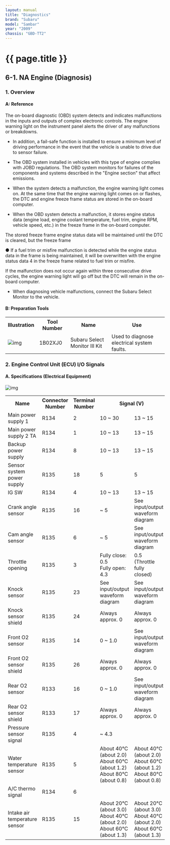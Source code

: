 ```yaml
---
layout: manual
title: "Diagnostics"
brand: "Subaru"
model: "Sambar"
year: "2009"
chassis: "GBD-TT2"
---
```


# {{ page.title }}
## 6-1. NA Engine (Diagnosis)
### 1. Overview
#### A: Reference
The on-board diagnostic (OBD) system detects and indicates malfunctions in the inputs and outputs of complex electronic controls. The engine warning light on the instrument panel alerts the driver of any malfunctions or breakdowns.
- In addition, a fail-safe function is installed to ensure a minimum level of driving performance in the event that the vehicle is unable to drive due to sensor failure.
- The OBD system installed in vehicles with this type of engine complies with JOBD regulations. The OBD system monitors for failures of the components and systems described in the "Engine section" that affect emissions.

- When the system detects a malfunction, the engine warning light comes on. At the same time that the engine warning light comes on or flashes, the DTC and engine freeze frame status are stored in the on-board computer.
- When the OBD system detects a malfunction, it stores engine status data (engine load, engine coolant temperature, fuel trim, engine RPM, vehicle speed, etc.) in the freeze frame in the on-board computer.

The stored freeze frame engine status data will be maintained until the DTC is cleared, but the freeze frame

● If a fuel trim or misfire malfunction is detected while the engine status data in the frame is being maintained, it will be overwritten with the engine status data 4 in the freeze frame related to fuel trim or misfire.

If the malfunction does not occur again within three consecutive drive cycles, the engine warning light will go off but the DTC will remain in the on-board computer.
- When diagnosing vehicle malfunctions, connect the Subaru Select Monitor to the vehicle.

#### B: Preparation Tools

<table>
  <tr>
    <th>Illustration</th>
    <th>Tool Number</th>
    <th>Name</th>
    <th>Use</th>
  </tr>
  <tr>
    <td><img src="/assets/images/6-6-1.PNG" alt="img"></td>
    <td>1B02XJ0</td>
    <td>Subaru Select Monitor III Kit</td>
    <td>Used to diagnose electrical system faults.</td>
  </tr>
</table>

### 2. Engine Control Unit (ECU) I/O Signals
#### A. Specifications (Electrical Equipment)
![img](/assets/images/6-1-2.PNG)


<table>
  <tr>
    <th>Name</th>
    <th>Connector Number</th>
    <th>Terminal Number</th>
    <th colspan="2">Signal (V)</th>
    <th>Reference</th>
  </tr>
  <tr>
    <td>Main power supply 1</td>
    <td>R134</td>
    <td>2</td>
    <td>10 ~ 30</td>
    <td>13 ~ 15</td>
    <td></td>
  </tr>
  <tr>
    <td>Main power supply 2 TA</td>
    <td>R134</td>
    <td>1</td>
    <td>10 ~ 13</td>
    <td>13 ~ 15</td>
    <td></td>
  </tr>
    <tr>
    <td>Backup power supply</td>
    <td>R134</td>
    <td>8</td>
    <td>10 ~ 13</td>
    <td>13 ~ 15</td>
    <td></td>
  </tr>
    <tr>
    <td>Sensor system power supply</td>
    <td>R135</td>
    <td>18</td>
    <td>5</td>
    <td>5</td>
    <td></td>
  </tr>
    <tr>
    <td>IG SW</td>
    <td>R134</td>
    <td>4</td>
    <td>10 ~ 13</td>
    <td>13 ~ 15</td>
    <td></td>
  </tr>
    <tr>
    <td>Crank angle sensor</td>
    <td>R135</td>
    <td>16</td>
    <td>~ 5</td>
    <td>See input/output waveform diagram</td>
    <td></td>
  </tr>
    <tr>
    <td>Cam angle sensor</td>
    <td>R135</td>
    <td>6</td>
    <td>~ 5</td>
    <td>See input/output waveform diagram</td>
    <td></td>
  </tr>
    <tr>
    <td>Throttle opening</td>
    <td>R135</td>
    <td>3</td>
    <td>Fully close: 0.5 <br>
        Fully open: 4.3</td>
    <td>0.5 <br>
        (Throttle fully closed)</td>
    <td>See also characteristic graph</td>
  </tr>
    <tr>
    <td>Knock sensor</td>
    <td>R135</td>
    <td>23</td>
    <td>See input/output waveform diagram</td>
    <td>See input/output waveform diagram</td>
    <td></td>
  </tr>
    <tr>
    <td>Knock sensor shield</td>
    <td>R135</td>
    <td>24</td>
    <td>Always approx. 0</td>
    <td>Always approx. 0</td>
    <td></td>
  </tr>
    <tr>
    <td>Front O2 sensor</td>
    <td>R135</td>
    <td>14</td>
    <td>0 ~ 1.0</td>
    <td>See input/output waveform diagram</td>
    <td></td>
  </tr>
    <tr>
    <td>Front O2 sensor shield</td>
    <td>R135</td>
    <td>26</td>
    <td>Always approx. 0</td>
    <td>Always approx. 0</td>
    <td></td>
  </tr>
    <tr>
    <td>Rear O2 sensor</td>
    <td>R133</td>
    <td>16</td>
    <td>0 ~ 1.0</td>
    <td>See input/output waveform diagram</td>
    <td></td>
  </tr>
      <tr>
    <td>Rear O2 sensor shield</td>
    <td>R133</td>
    <td>17</td>
    <td>Always approx. 0</td>
    <td>Always approx. 0</td>
    <td></td>
  </tr>
    <tr>
    <td>Pressure sensor signal</td>
    <td>R135</td>
    <td>4</td>
    <td>~ 4.3</td>
    <td></td>
    <td>See also characteristic graph</td>
  </tr>
    <tr>
    <td>Water temperature sensor</td>
    <td>R135</td>
    <td>5</td>
    <td>About 40°C (about 2.0)<br>
        About 60°C (about 1.2)<br>
        About 80°C (about 0.8)</td>
    <td>About 40°C (about 2.0)<br>
        About 60°C (about 1.2)<br>
        About 80°C (about 0.8)</td>
    <td>See also characteristic graph</td>
  </tr>
    <tr>
    <td>A/C thermo signal</td>
    <td>R134</td>
    <td>6</td>
    <td></td>
    <td></td>
    <td></td>
  </tr>
    <tr>
    <td>Intake air temperature sensor</td>
    <td>R135</td>
    <td>15</td>
    <td>About 20°C (about 3.0)<br>
        About 40°C (about 2.0)<br>
        About 60°C (about 1.3)</td>
    <td>About 20°C (about 3.0)<br>
        About 40°C (about 2.0)<br>
        About 60°C (about 1.3)</td>
    <td>See also characteristic graph</td>
  </tr>
</table>



